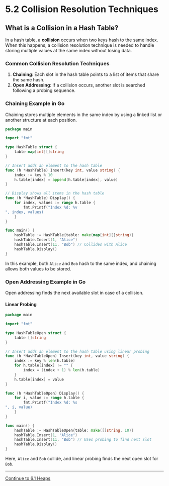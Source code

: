 
# 5.2 Collision Resolution Techniques

## What is a Collision in a Hash Table?

In a hash table, a **collision** occurs when two keys hash to the same index. When this happens, a collision resolution technique is needed to handle storing multiple values at the same index without losing data.

### Common Collision Resolution Techniques

1. **Chaining**: Each slot in the hash table points to a list of items that share the same hash.
2. **Open Addressing**: If a collision occurs, another slot is searched following a probing sequence.

### Chaining Example in Go

Chaining stores multiple elements in the same index by using a linked list or another structure at each position.

```go
package main

import "fmt"

type HashTable struct {
    table map[int][]string
}

// Insert adds an element to the hash table
func (h *HashTable) Insert(key int, value string) {
    index := key % 10
    h.table[index] = append(h.table[index], value)
}

// Display shows all items in the hash table
func (h *HashTable) Display() {
    for index, values := range h.table {
        fmt.Printf("Index %d: %v
", index, values)
    }
}

func main() {
    hashTable := HashTable{table: make(map[int][]string)}
    hashTable.Insert(1, "Alice")
    hashTable.Insert(11, "Bob") // Collides with Alice
    hashTable.Display()
}
```

In this example, both `Alice` and `Bob` hash to the same index, and chaining allows both values to be stored.

### Open Addressing Example in Go

Open addressing finds the next available slot in case of a collision.

#### Linear Probing

```go
package main

import "fmt"

type HashTableOpen struct {
    table []string
}

// Insert adds an element to the hash table using linear probing
func (h *HashTableOpen) Insert(key int, value string) {
    index := key % len(h.table)
    for h.table[index] != "" {
        index = (index + 1) % len(h.table)
    }
    h.table[index] = value
}

func (h *HashTableOpen) Display() {
    for i, value := range h.table {
        fmt.Printf("Index %d: %s
", i, value)
    }
}

func main() {
    hashTable := HashTableOpen{table: make([]string, 10)}
    hashTable.Insert(1, "Alice")
    hashTable.Insert(11, "Bob") // Uses probing to find next slot
    hashTable.Display()
}
```

Here, `Alice` and `Bob` collide, and linear probing finds the next open slot for `Bob`.

---

[Continue to 6.1 Heaps](./6_1_Heaps.md)

